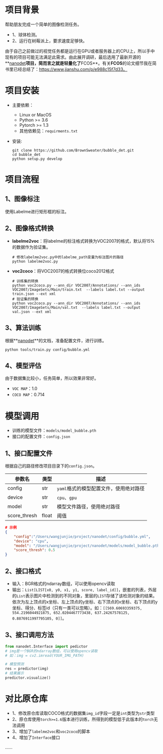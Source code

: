 # 项目背景

帮助朋友完成一个简单的图像检测任务。

- 1、球体检测。
- 2、运行在树莓派上，要求速度足够快。

由于自己之前做过的视觉任务都是运行在GPU或者服务器上的CPU上，所以手中现有的项目可能无法满足此需求。由此展开调研，最后选用了最新开源的**[nanodet](!https://github.com/RangiLyu/nanodet)**项目，简而言之就是轻量化了**FCOS**。有关**FCOS**的论文细节我在简书里已经总结了：https://www.jianshu.com/p/e988c15f7d33。



# 项目安装

- 主要依赖：

  - Linux or MacOS
  - Python >= 3.6
  - Pytorch >= 1.3
  - 其他依赖见：`requirments.txt`

- 安装:

  ```shell
  git clone https://github.com/BrownSweater/bubble_det.git
  cd bubble_det
  python setup.py develop
  ```



# 项目流程

## 1、图像标注

使用Labelme进行矩形框的标注。

## 2、图像格式转换

- **labelme2voc**：将labelme的标注格式转换为VOC2007的格式，默认将15%的数据作为验证集。

  ```shell
  # 修改labelme2voc.py中的labelme_path变量为标注图片的路径
  python labelme2voc.py
  ```

- **voc2coco**：将VOC2007的格式转换位coco2012格式

  ```shell
  # 训练集的转换
  python voc2coco.py --ann_dir VOC2007/Annotations/ --ann_ids VOC2007/ImageSets/Main/train.txt  --labels label.txt --output train.json --ext xml
  # 验证集的转换
  python voc2coco.py --ann_dir VOC2007/Annotations/ --ann_ids VOC2007/ImageSets/Main/val.txt  --labels label.txt --output val.json --ext xml
  ```

## 3、算法训练

根据**[nanodet](!https://github.com/RangiLyu/nanodet)**的文档，准备配置文件，进行训练。

```shell
python tools/train.py config/bubble.yml
```

## 4、模型评估

由于数据集比较小，任务简单，所以效果非常好。

- `VOC MAP`：1.0
- `COCO MAP`：0.714



# 模型调用

- 训练的模型文件：`models/model_bubble.pth`
- 接口的配置文件：`config.json`

## 1、接口配置文件

根据自己的路径修改项目目录下的`config.json`。

| 参数名       | 类型  | 描述                                   |
| ------------ | ----- | -------------------------------------- |
| config       | str   | `yaml`格式的模型配置文件，使用绝对路径 |
| device       | str   | `cpu`、`gpu`                           |
| model        | str   | 模型文件路径，使用绝对路径             |
| score_thresh | float | 阈值                                   |

```json
# 示例
{
    "config":"/Users/wangjunjie/project/nanodet/config/bubble.yml",
    "device": "cpu",
    "model": "/Users/wangjunjie/project/nanodet/models/model_bubble.pth",
    "score_thresh": 0.5
}
```

## 2、接口格式

- 输入：BGR格式的ndarray数组，可以使用opencv读取
- 输出：`List[LIST[x0, y0, x1, y1, score, label_id]]`，嵌套的列表，外层的`List`表示图片中检测到的不同对象，里层的`LIST`存储了该检测对象的结果。依次为左上顶点的x坐标、左上顶点的y坐标、右下顶点的x坐标、右下顶点的y坐标、得分、标签id（只有一类可以忽略）。如：`[[569.60693359375, 554.2196044921875, 652.0204467773438, 637.24267578125, 0.8876911997795105, 0]]`。

## 3、接口调用方法

```python
from nanodet.Interface import pedictor
# img是一个BGR的ndarray数组，可以使用opencv读取
# 如：img = cv2.imread(YOUR_IMG_PATH)

# 模型预测
res = predictor(img)
# 结果展示
predictor.visualize()
```



# 对比原仓库

- 1、修改原仓库读取COCO格式的数据集`img_id`字段一定是`int`类型为`str`类型
- 2、原仓库使用`torch>=1.6`版本进行训练，所得到的模型低于此版本的`torch`无法调用
- 3、增加了`labelme2voc`和`voc2coco`的脚本
- 4、增加了`Interface`接口

......


